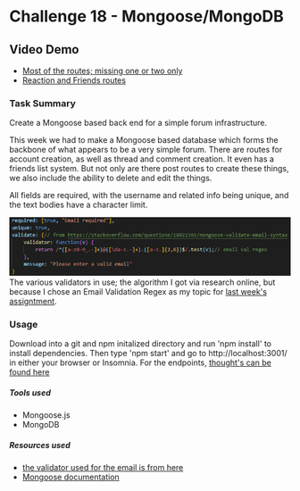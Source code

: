 # Challenge 18 - Mongoose/MongoDB

## Video Demo

- [Most of the routes; missing one or two only](https://www.youtube.com/watch?v=ZqlzxQ1hP5E)</br>
- [Reaction and Friends routes](https://www.youtube.com/watch?v=qcrlk6QB4aY)

### Task Summary

Create a Mongoose based back end for a simple forum infrastructure.

This week we had to make a Mongoose based database which forms the backbone of what appears to be a very simple forum. There are routes for account creation, as well as thread and comment creation. It even has a friends list system. But not only are there post routes to create these things, we also include the ability to delete and edit the things.

All fields are required, with the username and related info being unique, and the text bodies have a character limit. 

![The Various Validators in used](./validators.png)</br>
The various validators in use; the algorithm I got via research online, but because I chose an Email Validation Regex as my topic for [last week's assigntment](https://gist.github.com/liaof/df0e119588ad9adc0e2471665a98ef81).

### Usage

Download into a git and npm initalized directory and run 'npm install' to install dependencies. Then type 'npm start' and go to http://localhost:3001/ in either your browser or Insomnia.
For the endpoints, [thought's can be found here](./routes/api/thought-routes.js)


##### Tools used

- Mongoose.js</br>
- MongoDB

##### Resources used

- [the validator used for the email is from here](https://stackoverflow.com/questions/18022365/mongoose-validate-email-syntax)</br>
- [Mongoose documentation](https://mongoosejs.com/docs)
